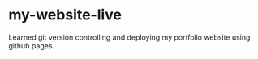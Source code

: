 
# my-website-live
Learned git version controlling and deploying my portfolio website using github pages.
